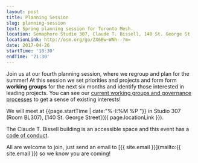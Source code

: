 ```yaml
---
layout: post
title: Planning Session
slug: planning-session
text: Spring planning session for Toronto Mesh.
location: Semaphore Studio 307, Claude T. Bissell, 140 St. George St  
locationLink: http://osm.org/go/ZX6Bw~WNh--?m=
date: 2017-04-26
startTime: '18:30'
endTime: '21:30'
---
```


Join us at our fourth planning session, where we regroup and plan for the summer! At this session we set priorities and projects and form form **working groups** for the next six months and identify those interested in leading projects. You can see our [current working groups and governance processes](https://github.com/tomeshnet/documents/blob/master/governance/coordination-structure.md) to get a sense of existing interests!

We will meet at {{page.startTime | date:"%-I:%M %P "}} in Studio 307 (Room BL307), [140 St. George Street]({{ page.locationLink }}).

The Claude T. Bissell building is an accessible space and this event has a [code of conduct](/code-of-conduct/).

All are welcome to join, just send an email to [{{ site.email }}](mailto:{{ site.email }}) so we know you are coming!
